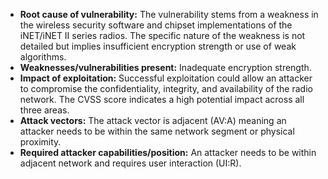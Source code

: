 - **Root cause of vulnerability:** The vulnerability stems from a weakness in the wireless security software and chipset implementations of the iNET/iNET II series radios. The specific nature of the weakness is not detailed but implies insufficient encryption strength or use of weak algorithms.
- **Weaknesses/vulnerabilities present:** Inadequate encryption strength.
- **Impact of exploitation:** Successful exploitation could allow an attacker to compromise the confidentiality, integrity, and availability of the radio network. The CVSS score indicates a high potential impact across all three areas.
- **Attack vectors:** The attack vector is adjacent (AV:A) meaning an attacker needs to be within the same network segment or physical proximity.
- **Required attacker capabilities/position:** An attacker needs to be within adjacent network and requires user interaction (UI:R).